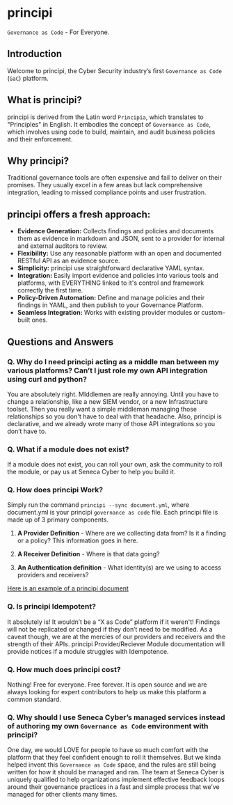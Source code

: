 # principi
`Governance as Code` - For Everyone. 

## Introduction

Welcome to principi, the Cyber Security industry’s first `Governance as Code` (`GaC`) platform.

## What is principi?

principi is derived from the Latin word `Principia`, which translates to "Principles" in English. It embodies the concept of `Governance as Code`, which involves using code to build, maintain, and audit business policies and their enforcement.

## Why principi?

Traditional governance tools are often expensive and fail to deliver on their promises. They usually excel in a few areas but lack comprehensive integration, leading to missed compliance points and user frustration.

## principi offers a fresh approach:

- **Evidence Generation:** Collects findings and policies and documents them as evidence in markdown and JSON, sent to a provider for internal and external auditors to review.
- **Flexibility:** Use any reasonable platform with an open and documented RESTful API as an evidence source.
- **Simplicity:** principi use straightforward declarative YAML syntax.
- **Integration:** Easily import evidence and policies into various tools and platforms, with EVERYTHING linked to it's control and framework correctly the first time.
- **Policy-Driven Automation:** Define and manage policies and their findings in YAML, and then publish to your Governance Platform.
- **Seamless Integration:** Works with existing provider modules or custom-built ones.

## Questions and Answers
### Q. Why do I need principi acting as a middle man between my various platforms? Can’t I just role my own API integration using curl and python?  
You are absolutely right. MIddlemen are really annoying. Until you have to change a relationship, like a new SIEM vendor, or a new Infrastructure toolset. Then you really want a simple middleman managing those relationships so you don't have to deal with that headache. Also, principi is declarative, and we already wrote many of those API integrations so you don’t have to. 

### Q. What if a module does not exist? 
If a module does not exist, you can roll your own, ask the community to roll the module, or pay us at Seneca Cyber to help you build it. 

### Q. How does principi Work? 
Simply run the command `principi --sync document.yml`, where document.yml is your principi `governance as code` file. Each principi file is made up of 3 primary components. 

1. **A Provider Definition** - Where are we collecting data from? Is it a finding or a policy? This information goes in here.

2. **A Receiver Definition** - Where is that data going?

3. **An Authentication definition** - What identity(s) are we using to access providers and receivers?

[Here is an example of a principi document](https://github.com/seneca-cyber/principi/blob/main/example.yml)

### Q. Is principi Idempotent? 
It absolutely is! It wouldn’t be a “X as Code” platform if it weren't! Findings will not be replicated or changed if they don’t need to be modified. As a caveat though, we are at the mercies of our providers and receivers and the strength of their APIs. principi Provider/Reciever Module documentation will provide notices if a module struggles with Idempotence. 

### Q. How much does principi cost? 
Nothing! Free for everyone. Free forever. It is open source and we are always looking for expert contributors to help us make this platform a common standard. 

### Q. Why should I use Seneca Cyber’s managed services instead of authoring my own `Governance as Code` environment with principi? 
One day, we would LOVE for people to have so much comfort with the platform that they feel confident enough to roll it themselves. But we kinda helped invent this `Governance as Code` space, and the rules are still being written for how it should be managed and ran. The team at Seneca Cyber is uniquely qualified to help organizations implement effective feedback loops around their governance practices in a fast and simple process that we’ve managed for other clients many times.


